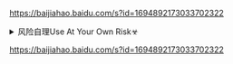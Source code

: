 <https://baijiahao.baidu.com/s?id=1694892173033702322>

<details><summary>风险自理Use At Your Own Risk☣</summary>


<https://baijiahao.baidu.com/s?id=1694892173033702322>


</details>

<https://baijiahao.baidu.com/s?id=1694892173033702322>
